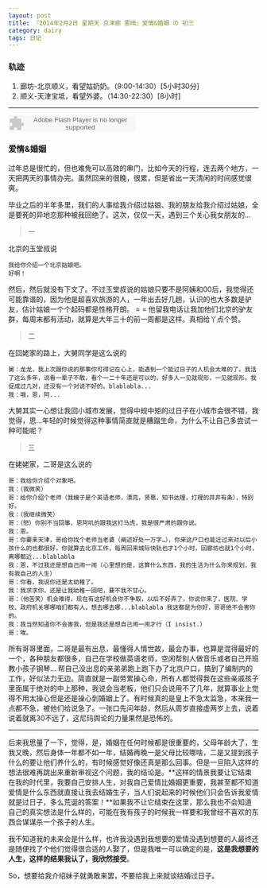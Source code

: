 ```yaml
---
layout: post
title: 『2014年2月2日 星期天 京津廊 雾晴』爱情&婚姻 の 初三
category: dairy
tags: 日记
---
```

### **轨迹**
1. 廊坊-北京顺义，看望姑奶奶。（9:00-14:30）[5小时30分]
2. 顺义-天津宝坻，看望外婆。（14:30-22:30）[8小时]

- - -
<embed src="http://www.xiami.com/widget/165819_7310/singlePlayer.swf" type="application/x-shockwave-flash" width="257" height="33" wmode="transparent"></embed>

### **爱情&婚姻**
过年总是很忙的，但也难免可以高效的串门，比如今天的行程，连去两个地方，一天把两天的事情办完。虽然回来的很晚，很累，但是省出一天清闲的时间感觉很爽。

毕业之后的半年多里，我们的人事给我介绍过姑娘、我的朋友给我介绍过姑娘，全是要死的异地恋那种被我回绝了。这次，仅仅一天，遇到三个关心我女朋友的...

> 一

北京的玉堂叔说

    我给你介绍一个北京姑娘吧。
    好啊！
    
然后，然后就没有下文了。不过玉堂叔说的姑娘只要不是阿姨和00后，我觉得还可能靠谱的，因为他是超喜欢旅游的人，一年出去好几趟，认识的也大多数是驴友，估计姑娘一个个起码都是性格开朗。 = = 他留我电话让我加他们北京的驴友群，每周末都有活动，就算是大年三十的前一周都是这样。真相给丫点个赞。

> 二

在回姥家的路上，大舅同学是这么说的

    舅：龙龙，我上次跟你说的那事你可得记在心上，能遇到一个能过日子的人机会太难的了。我活了这么多年，说看一辈子不敢，看个一二十年还是可以的，好多人一见就现形，一见就现形。我促成过几对，还没有一个对说不好的。blablabla...
    我：哦，恩，阿...
    
大舅其实一心想让我回小城市发展，觉得中规中矩的过日子在小城市会很不错，我觉得，恩...年轻的时候觉得这种事情简直就是糟蹋生命，为什么不让自己多尝试一种可能呢？

>三

在姥姥家，二哥是这么说的

    哥：我给你介绍个对象吧。
    我：（我微笑）
    哥：给你介绍个老师（我嫂子是个英语老师，漂亮，贤惠，知书达理，打理的井井有条），特别好。
    我：（我继续微笑）
    哥：（怒）你别不当回事，恩阿叽的跟我这打马虎，我是很严肃的跟你说。
    我：恩。
    哥：你要来天津，哥给你找个老师当老婆（阐述好处一万字…），你来这户口也能迁过来对以后小孩什么的也都很好，你就算去北京工作，每周回来城际快轨也才1个小时，回廊坊也就1个小时，离哪都近...blablabla
    我：恩，不过我还是想自己闹一闹（心里想的是，这算什么东西，我的生活为什么你来规划，我有我自己的人生）
    哥：你看，我说你还是太幼稚了。
    我：我求求你，还是让我幼稚一回吧，要不我不甘心。
    哥：（他苦笑）机会难得，现在有这好机会你不争取，以后不好弄了，你说你来了，医院、学校、政府机关哪哪咱们都有人，想去哪去哪...blablabla 我这都是为你好，哥哥绝不会害你的。
    我：我当然知道你不会害我，但是我还是想自己闹一闹才行（I insist.）
    哥：唉。
    
所有哥哥里面，二哥是最有出息，最懂得人情世故，最会办事，也算是混得最好的一个，各种朋友都很多，自己在学校做英语老师，空闲帮别人做音乐或者自己开班教小孩子钢琴… 帮自己没出息的亲弟弟跑上跑下办了北京户口，搞到了编制内的工作，好似法力无边。简直就是一副劳累操心命，所有人都觉得我在这些亲戚孩子里面属于绝对的中上那种，我说会当老板，他们只会说用不了几年，就算事业上觉得不用太操心但是还是操心到婚姻上了。有时候真的是皇上不急太监急，本来我一点都不急，被他们给说急了。一张口先问年龄，然后从周岁直接虚两岁上去，说着说着就离30不远了，这尼玛舆论的力量果然是恐怖的。

----

后来我思量了一下，觉得，是，婚姻在任何时候都是很重要的，父母年龄大了，生我又晚，然后身体一年都不如一年，结婚再晚一是父母比较哪啥，二是又提到孩子什么的要让他们养什么的，有时候感觉好像还真是那么回事。但是一旦陷入这样的想法很难再跳出来重新审视这个问题，我的结论是。**这样的情景我要让它结束在我的时代里，我要自己安排人生，对我自己爱情比婚姻更重要，我甚至都不知道爱情是什么东西就直接让我去结婚生子，当人们说起来的时候他们只会告诉我爱情就是过日子，多么荒诞的答案！**如果我不让它结束在这里，那么我也不会知道自己的真实想法是什么样的，可能在我有孩子的时候我一样要和我曾经不喜欢的东西合谋谋杀一个孩子的人生。

我不知道我的未来会是什么样，也许我没遇到我想要的爱情没遇到想要的人最终还是随便找了个他们觉得很合适的人娶了，但是我唯一可以确定的是，**这是我想要的人生，这样的结果我认了，我欣然接受**。

So，想要给我介绍妹子就勇敢来罢，不要给我上来就谈结婚过日子。
